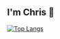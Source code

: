 ## I'm Chris 👋

[![Top Langs](https://github-readme-stats.vercel.app/api/top-langs/?username=chris320211&layout=pie)](https://github.com/chris320211/github-readme-stats)
